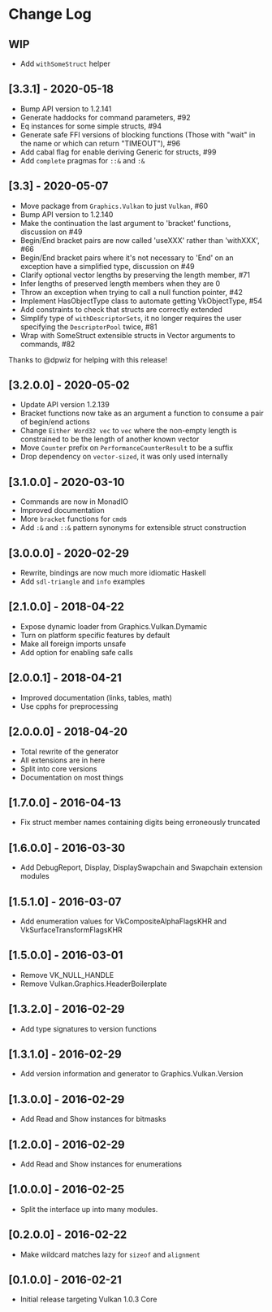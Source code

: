 # Change Log

## WIP
  - Add `withSomeStruct` helper

## [3.3.1] - 2020-05-18
  - Bump API version to 1.2.141
  - Generate haddocks for command parameters, #92
  - Eq instances for some simple structs, #94
  - Generate safe FFI versions of blocking functions (Those with "wait" in the
    name or which can return "TIMEOUT"), #96
  - Add cabal flag for enable deriving Generic for structs, #99
  - Add `complete` pragmas for `::&` and `:&`

## [3.3] - 2020-05-07
  - Move package from `Graphics.Vulkan` to just `Vulkan`, #60
  - Bump API version to 1.2.140
  - Make the continuation the last argument to 'bracket' functions, discussion
    on #49
  - Begin/End bracket pairs are now called 'useXXX' rather than 'withXXX', #66
  - Begin/End bracket pairs where it's not necessary to 'End' on an exception
    have a simplified type, discussion on #49
  - Clarify optional vector lengths by preserving the length member, #71
  - Infer lengths of preserved length members when they are 0
  - Throw an exception when trying to call a null function pointer, #42
  - Implement HasObjectType class to automate getting VkObjectType, #54
  - Add constraints to check that structs are correctly extended
  - Simplify type of `withDescriptorSets`, it no longer requires the user
    specifying the `DescriptorPool` twice, #81
  - Wrap with SomeStruct extensible structs in Vector arguments to commands, #82

  Thanks to @dpwiz for helping with this release!

## [3.2.0.0] - 2020-05-02
  - Update API version 1.2.139
  - Bracket functions now take as an argument a function to consume a pair of
    begin/end actions
  - Change `Either Word32 vec` to `vec` where the non-empty length is
    constrained to be the length of another known vector
  - Move `Counter` prefix on `PerformanceCounterResult` to be a suffix
  - Drop dependency on `vector-sized`, it was only used internally

## [3.1.0.0] - 2020-03-10
  - Commands are now in MonadIO
  - Improved documentation
  - More `bracket` functions for `cmd`s
  - Add `:&` and `::&` pattern synonyms for extensible struct construction

## [3.0.0.0] - 2020-02-29
  - Rewrite, bindings are now much more idiomatic Haskell
  - Add `sdl-triangle` and `info` examples

## [2.1.0.0] - 2018-04-22
  - Expose dynamic loader from Graphics.Vulkan.Dymamic
  - Turn on platform specific features by default
  - Make all foreign imports unsafe
  - Add option for enabling safe calls

## [2.0.0.1] - 2018-04-21
  - Improved documentation (links, tables, math)
  - Use cpphs for preprocessing

## [2.0.0.0] - 2018-04-20
  - Total rewrite of the generator
  - All extensions are in here
  - Split into core versions
  - Documentation on most things

## [1.7.0.0] - 2016-04-13
  - Fix struct member names containing digits being erroneously truncated

## [1.6.0.0] - 2016-03-30
  - Add DebugReport, Display, DisplaySwapchain and Swapchain extension modules

## [1.5.1.0] - 2016-03-07
 - Add enumeration values for VkCompositeAlphaFlagsKHR and VkSurfaceTransformFlagsKHR

## [1.5.0.0] - 2016-03-01
 - Remove VK_NULL_HANDLE
 - Remove Vulkan.Graphics.HeaderBoilerplate

## [1.3.2.0] - 2016-02-29
 - Add type signatures to version functions

## [1.3.1.0] - 2016-02-29
 - Add version information and generator to Graphics.Vulkan.Version

## [1.3.0.0] - 2016-02-29
 - Add Read and Show instances for bitmasks

## [1.2.0.0] - 2016-02-29
 - Add Read and Show instances for enumerations

## [1.0.0.0] - 2016-02-25
 - Split the interface up into many modules.

## [0.2.0.0] - 2016-02-22
 - Make wildcard matches lazy for `sizeof` and `alignment`

## [0.1.0.0] - 2016-02-21
 - Initial release targeting Vulkan 1.0.3 Core
